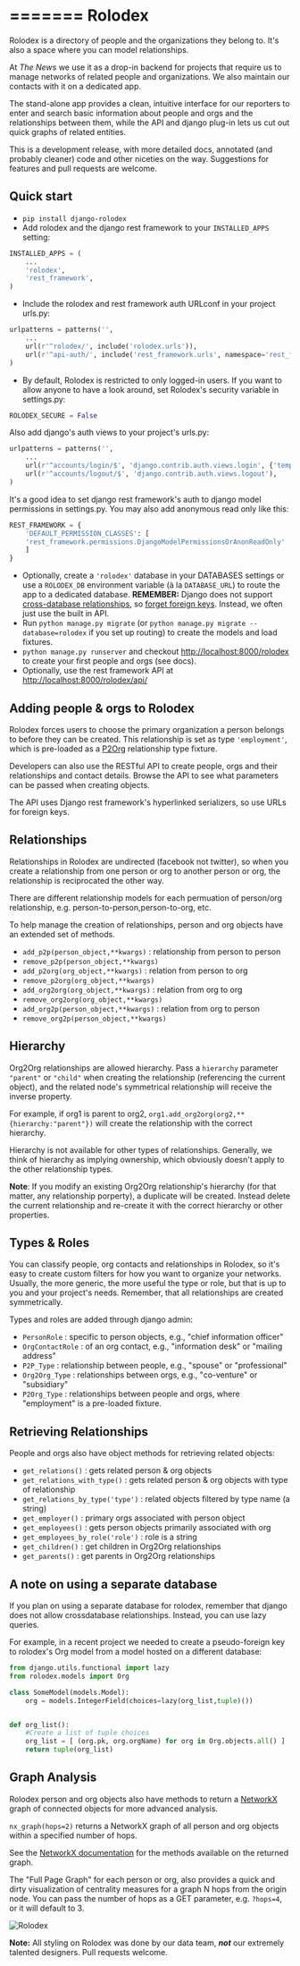 =======
Rolodex
=======

Rolodex is a directory of people and the organizations they belong to. It's also a space where you can model relationships.

At _The News_ we use it as a drop-in backend for projects that require us to manage networks of related people and organizations. We also maintain our contacts with it on a dedicated app.

The stand-alone app provides a clean, intuitive interface for our reporters to enter and search basic information about people and orgs and the relationships between them, while the API and django plug-in lets us cut out quick graphs of related entities.

This is a development release, with more detailed docs, annotated (and probably cleaner) code and other niceties on the way. Suggestions for features and pull requests are welcome.

Quick start
-----------
- `pip install django-rolodex`
- Add rolodex and the django rest framework to your `INSTALLED_APPS` setting:
```python
INSTALLED_APPS = (
    ...
    'rolodex',
    'rest_framework',
)
```
- Include the rolodex and rest framework auth URLconf in your project urls.py:
```python
urlpatterns = patterns('',
    ...
    url(r'^rolodex/', include('rolodex.urls')),
    url(r'^api-auth/', include('rest_framework.urls', namespace='rest_framework')),
)
```
- By default, Rolodex is restricted to only logged-in users. If you want to allow anyone to have a look around, set Rolodex's security variable in settings.py:
```python
ROLODEX_SECURE = False 
```
Also add django's auth views to your project's urls.py:
```python
urlpatterns = patterns('',
    ...
    url(r'^accounts/login/$', 'django.contrib.auth.views.login', {'template_name':'admin/login.html'}),
    url(r'^accounts/logout/$', 'django.contrib.auth.views.logout'),
)
```
It's a good idea to set django rest framework's auth to django model permissions in settings.py. You may also add anonymous read only like this:
```python
REST_FRAMEWORK = {
    'DEFAULT_PERMISSION_CLASSES': [
	'rest_framework.permissions.DjangoModelPermissionsOrAnonReadOnly'
    ]
}
```
- Optionally, create a `'rolodex'` database in your DATABASES settings or use a `ROLODEX_DB` environment variable (à la  `DATABASE_URL`) to route the app to a dedicated database. __REMEMBER:__ Django does not support [cross-database relationships](https://docs.djangoproject.com/en/dev/topics/db/multi-db/#cross-database-relations), so [forget foreign keys](#dbnote). Instead, we often just use the built in API.
- Run `python manage.py migrate` (or `python manage.py migrate --database=rolodex` if you set up routing) to create the models and load fixtures.
- `python manage.py runserver` and checkout [http://localhost:8000/rolodex](http://localhost:8000/rolodex) to create your first people and orgs (see docs). 
- Optionally, use the rest framework API at [http://localhost:8000/rolodex/api/](http://localhost:8000/rolodex/api/)


Adding people & orgs to Rolodex
--------------------------------
Rolodex forces users to choose the primary organization a person belongs to before they can be created. This relationship is set as type `'employment'`, which is pre-loaded as a [P2Org](#types_and_roles) relationship type fixture.

Developers can also use the RESTful API to create people, orgs and their relationships and contact details. Browse the API to see what parameters can be passed when creating objects.

The API uses Django rest framework's hyperlinked serializers, so use URLs for foreign keys.


Relationships
-------------
Relationships in Rolodex are undirected (facebook not twitter), so when you create a relationship from one person or org to another person or org, the relationship is reciprocated the other way. 

There are different relationship models for each permuation of person/org relationship, e.g. person-to-person,person-to-org, etc.

To help manage the creation of relationships, person and org objects have an extended set of methods.

- `add_p2p(person_object,**kwargs)` : relationship from person to person
- `remove_p2p(person_object,**kwargs)`
- `add_p2org(org_object,**kwargs)` : relation from person to org
- `remove_p2org(org_object,**kwargs)`
- `add_org2org(org_object,**kwargs)` : relation from org to org
- `remove_org2org(org_object,**kwargs)`
- `add_org2p(person_object,**kwargs)` : relation from org to person
- `remove_org2p(person_object,**kwargs)`


Hierarchy
----------
Org2Org relationships are allowed hierarchy. Pass a `hierarchy` parameter `"parent"` or `"child"` when creating the relationship (referencing the current object), and the related node's symmetrical relationship will receive the inverse property. 

For example, if org1 is parent to org2, `org1.add_org2org(org2,**{hierarchy:"parent"})` will create the relationship with the correct hierarchy. 

Hierarchy is not available for other types of relationships. Generally, we think of hierarchy as implying ownership, which obviously doesn't apply to the other relationship types. 

__Note__: If you modify an existing Org2Org relationship's hierarchy (for that matter, any relationship porperty), a duplicate will be created. Instead delete the current relationship and re-create it with the correct hierarchy or other properties.


<a name="types_and_roles"></a>Types & Roles
-------------
You can classify people, org contacts and relationships in Rolodex, so it's easy to create custom filters for how you want to organize your networks. Usually, the more generic, the more useful the type or role, but that is up to you and your project's needs. Remember, that all relationships are created symmetrically.

Types and roles are added through django admin:
- `PersonRole` : specific to person objects, e.g., "chief information officer"
- `OrgContactRole` : of an org contact, e.g., "information desk" or "mailing address"
- `P2P_Type` : relationship between people, e.g., "spouse" or "professional"
- `Org2Org_Type` : relationships between orgs, e.g., "co-venture" or "subsidiary"
- `P2Org_Type` : relationships between people and orgs, where "employment" is a pre-loaded fixture.


Retrieving Relationships
-----------------------
People and orgs also have object methods for retrieving related objects:

- `get_relations()` : gets related person & org objects
- `get_relations_with_type()` : gets related person & org objects with type of relationship
- `get_relations_by_type('type')` : related objects filtered by type name (a string)
- `get_employer()` : primary orgs associated with person object
- `get_employees()` : gets person objects primarily associated with org
- `get_employees_by_role('role')` : role is a string
- `get_children()` : get children in Org2Org relationships
- `get_parents()` : get parents in Org2Org relationships


<a name="dbnote"></a>A note on using a separate database
---------------------------------------------------------
If you plan on using a separate database for rolodex, remember that django does not allow crossdatabase relationships. Instead, you can use lazy queries.

For example, in a recent project we needed to create a pseudo-foreign key to rolodex's Org model from a model hosted on a different database:

```python
from django.utils.functional import lazy
from rolodex.models import Org

class SomeModel(models.Model):
    org = models.IntegerField(choices=lazy(org_list,tuple)())


def org_list():
    #Create a list of tuple choices
    org_list = [ (org.pk, org.orgName) for org in Org.objects.all() ]
    return tuple(org_list)
```


Graph Analysis
--------------

Rolodex person and org objects also have methods to return a [NetworkX](http://networkx.github.io/) graph of connected objects for more advanced analysis.

`nx_graph(hops=2)` returns a NetworkX graph of all person and org objects within a specified number of hops.

See the [NetworkX documentation](http://networkx.github.io/documentation/latest/reference/index.html) for the methods available on the returned graph.

The "Full Page Graph" for each person or org, also provides a quick and dirty visualization of centrality measures for a graph N hops from the origin node. You can pass the number of hops as a GET parameter, e.g. `?hops=4`, or it will default to 3.

![Rolodex](screenshot.png)

**Note:** All styling on Rolodex was done by our data team, _**not**_ our extremely talented designers. Pull requests welcome.